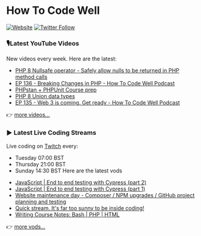 # How To Code Well

[![Website](https://img.shields.io/twitch/status/howtocodewell?color=pink&label=LIVE%20CODING%20ON%20TWITCH&logoColor=%3D&style=for-the-badge)](https://howtocodewell.net/live)
[![Twitter Follow](https://img.shields.io/twitter/follow/howtocodewell?color=pink&logo=twitter&style=for-the-badge)](https://twitter.com/intent/follow?original_referer=https%3A%2F%2Fgithub.com%2Fhowtocodewell&screen_name=howtocodewell)


### 🎙️Latest YouTube Videos
New videos every week.  Here are the latest:
<!-- YOUTUBE-HTCW:START -->
- [PHP 8 Nullsafe operator - Safely allow nulls to be returned in PHP method calls](https://www.youtube.com/watch?v=U295c-KgMqY)
- [EP 136 - Breaking Changes in PHP - How To Code Well Podcast](https://www.youtube.com/watch?v=C2N3mdL1OGY)
- [PHPstan + PHPUnit Course prep](https://www.youtube.com/watch?v=GEmlJV_pSuU)
- [PHP 8 Union data types](https://www.youtube.com/watch?v=ArlGWrza7a0)
- [EP 135 - Web 3 is coming.  Get ready - How To Code Well Podcast](https://www.youtube.com/watch?v=S-LJ2vZu66c)
<!-- YOUTUBE-HTCW:END -->

👉 [more videos...](https://youtube.com/howtocodewell)

### ▶️ Latest Live Coding Streams
Live coding on [Twitch](https://howtocodewell.net/live) every:
- Tuesday 07:00 BST
- Thursday 21:00 BST
- Sunday 14:30 BST
Here are the latest vods

<!-- YOUTUBE-HTCW-LIVE:START -->
- [JavaScript | End to end testing with Cypress &lpar;part 2&rpar;](https://www.youtube.com/watch?v=9RlJRCPTQxc)
- [JavaScript | End to end testing with Cypress &lpar;part 1&rpar;](https://www.youtube.com/watch?v=4cuB6VbCiDE)
- [Website maintenance day - Composer / NPM upgrades / GitHub project planning and testing](https://www.youtube.com/watch?v=7NE9iGuoimA)
- [Quick stream.  It&#39;s far too sunny to be inside coding!](https://www.youtube.com/watch?v=ravNWdhDuXA)
- [Writing Course Notes: Bash | PHP | HTML](https://www.youtube.com/watch?v=I_WdOCSkEZE)
<!-- YOUTUBE-HTCW-LIVE:END -->

👉 [more vods...](https://youtube.com/howtocodewelllive)